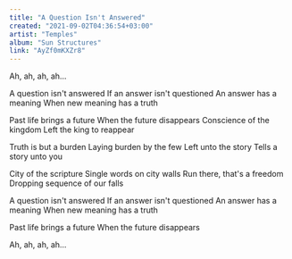 ```yaml
---
title: "A Question Isn't Answered"
created: "2021-09-02T04:36:54+03:00"
artist: "Temples"
album: "Sun Structures"
link: "AyZf0mKXZr8"
---
```


Ah, ah, ah, ah...

A question isn't answered
If an answer isn't questioned
An answer has a meaning
When new meaning has a truth

Past life brings a future
When the future disappears
Conscience of the kingdom
Left the king to reappear

Truth is but a burden
Laying burden by the few
Left unto the story
Tells a story unto you

City of the scripture
Single words on city walls
Run there, that's a freedom
Dropping sequence of our falls

A question isn't answered
If an answer isn't questioned
An answer has a meaning
When new meaning has a truth

Past life brings a future
When the future disappears

Ah, ah, ah, ah...
